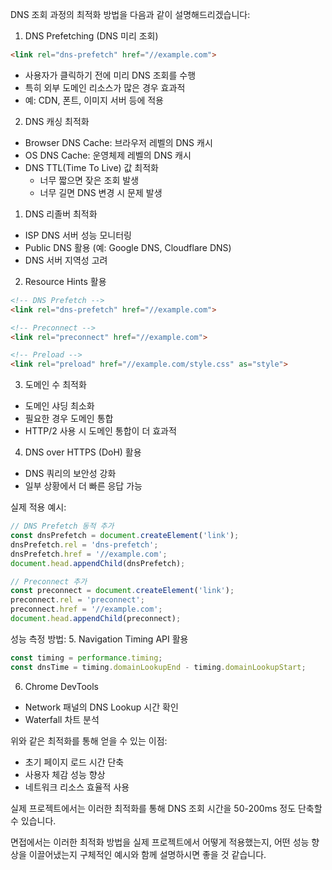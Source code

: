 DNS 조회 과정의 최적화 방법을 다음과 같이 설명해드리겠습니다:

1. DNS Prefetching (DNS 미리 조회)
```html
<link rel="dns-prefetch" href="//example.com">
```
- 사용자가 클릭하기 전에 미리 DNS 조회를 수행
- 특히 외부 도메인 리소스가 많은 경우 효과적
- 예: CDN, 폰트, 이미지 서버 등에 적용

2. DNS 캐싱 최적화
- Browser DNS Cache: 브라우저 레벨의 DNS 캐시
- OS DNS Cache: 운영체제 레벨의 DNS 캐시
- DNS TTL(Time To Live) 값 최적화
  - 너무 짧으면 잦은 조회 발생
  - 너무 길면 DNS 변경 시 문제 발생

1. DNS 리졸버 최적화
- ISP DNS 서버 성능 모니터링
- Public DNS 활용 (예: Google DNS, Cloudflare DNS)
- DNS 서버 지역성 고려

2. Resource Hints 활용
```html
<!-- DNS Prefetch -->
<link rel="dns-prefetch" href="//example.com">

<!-- Preconnect -->
<link rel="preconnect" href="//example.com">

<!-- Preload -->
<link rel="preload" href="//example.com/style.css" as="style">
```

3. 도메인 수 최적화
- 도메인 샤딩 최소화
- 필요한 경우 도메인 통합
- HTTP/2 사용 시 도메인 통합이 더 효과적

4. DNS over HTTPS (DoH) 활용
- DNS 쿼리의 보안성 강화
- 일부 상황에서 더 빠른 응답 가능

실제 적용 예시:
```javascript
// DNS Prefetch 동적 추가
const dnsPrefetch = document.createElement('link');
dnsPrefetch.rel = 'dns-prefetch';
dnsPrefetch.href = '//example.com';
document.head.appendChild(dnsPrefetch);

// Preconnect 추가
const preconnect = document.createElement('link');
preconnect.rel = 'preconnect';
preconnect.href = '//example.com';
document.head.appendChild(preconnect);
```

성능 측정 방법:
5. Navigation Timing API 활용
```javascript
const timing = performance.timing;
const dnsTime = timing.domainLookupEnd - timing.domainLookupStart;
```

6. Chrome DevTools
- Network 패널의 DNS Lookup 시간 확인
- Waterfall 차트 분석

위와 같은 최적화를 통해 얻을 수 있는 이점:
- 초기 페이지 로드 시간 단축
- 사용자 체감 성능 향상
- 네트워크 리소스 효율적 사용

실제 프로젝트에서는 이러한 최적화를 통해 DNS 조회 시간을 50-200ms 정도 단축할 수 있습니다.

면접에서는 이러한 최적화 방법을 실제 프로젝트에서 어떻게 적용했는지, 어떤 성능 향상을 이끌어냈는지 구체적인 예시와 함께 설명하시면 좋을 것 같습니다.